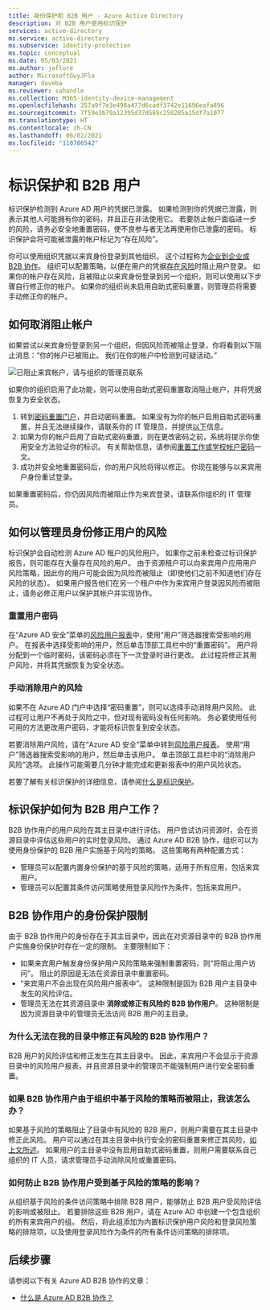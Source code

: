 ```yaml
---
title: 身份保护和 B2B 用户 - Azure Active Directory
description: 对 B2B 用户使用标识保护
services: active-directory
ms.service: active-directory
ms.subservice: identity-protection
ms.topic: conceptual
ms.date: 05/03/2021
ms.author: joflore
author: MicrosoftGuyJFlo
manager: daveba
ms.reviewer: sahandle
ms.collection: M365-identity-device-management
ms.openlocfilehash: 357a9f7e3e498a477d6cadf3742e11696eafa896
ms.sourcegitcommit: 7f59e3b79a12395d37d569c250285a15df7a1077
ms.translationtype: HT
ms.contentlocale: zh-CN
ms.lasthandoff: 06/02/2021
ms.locfileid: "110786542"
---
```

# <a name="identity-protection-and-b2b-users"></a>标识保护和 B2B 用户

标识保护检测到 Azure AD 用户的凭据已泄露。 如果检测到你的凭据已泄露，则表示其他人可能拥有你的密码，并且正在非法使用它。 若要防止帐户面临进一步的风险，请务必安全地重置密码，使不良参与者无法再使用你已泄露的密码。 标识保护会将可能被泄露的帐户标记为“存在风险”。

你可以使用组织凭据以来宾身份登录到其他组织。 这个过程称为[企业到企业或 B2B 协作](../external-identities/what-is-b2b.md)。 组织可以配置策略，以便在用户的凭据[存在风险](concept-identity-protection-risks.md)时阻止用户登录。 如果你的帐户存在风险，且被阻止以来宾身份登录到另一个组织，则可以使用以下步骤自行修正你的帐户。 如果你的组织尚未启用自助式密码重置，则管理员将需要手动修正你的帐户。

## <a name="how-to-unblock-your-account"></a>如何取消阻止帐户 

如果尝试以来宾身份登录到另一个组织，但因风险而被阻止登录，你将看到以下阻止消息：“你的帐户已被阻止。 我们在你的帐户中检测到可疑活动。” 

![已阻止来宾帐户，请与组织的管理员联系](./media/concept-identity-protection-b2b/risky-guest-user-blocked.png)

如果你的组织启用了此功能，则可以使用自助式密码重置取消阻止帐户，并将凭据恢复为安全状态。
1. 转到[密码重置门户](https://passwordreset.microsoftonline.com/)，并启动密码重置。 如果没有为你的帐户启用自助式密码重置，并且无法继续操作，请联系你的 IT 管理员，并提供[以下](#how-to-remediate-a-users-risk-as-an-administrator)信息。
2. 如果为你的帐户启用了自助式密码重置，则在更改密码之前，系统将提示你使用安全方法验证你的标识。 有关帮助信息，请参阅[重置工作或学校帐户密码](../user-help/active-directory-passwords-update-your-own-password.md)一文。
3. 成功并安全地重置密码后，你的用户风险将得以修正。 你现在能够与以来宾用户身份重试登录。

如果重置密码后，你仍因风险而被阻止作为来宾登录，请联系你组织的 IT 管理员。

## <a name="how-to-remediate-a-users-risk-as-an-administrator"></a>如何以管理员身份修正用户的风险

标识保护会自动检测 Azure AD 租户的风险用户。 如果你之前未检查过标识保护报告，则可能存在大量存在风险的用户。 由于资源租户可以向来宾用户应用用户风险策略，因此你的用户可能会因为风险而被阻止（即使他们之前不知道他们存在风险的状态）。 如果用户报告他们在另一个租户中作为来宾用户登录因风险而被阻止，请务必修正用户以保护其帐户并实现协作。 

### <a name="reset-the-users-password"></a>重置用户密码

在“Azure AD 安全”菜单的[风险用户报表](https://portal.azure.com/#blade/Microsoft_AAD_IAM/SecurityMenuBlade/RiskyUsers)中，使用“用户”筛选器搜索受影响的用户。 在报表中选择受影响的用户，然后单击顶部工具栏中的“重置密码”。 用户将分配到一个临时密码，该密码必须在下一次登录时进行更改。 此过程将修正其用户风险，并将其凭据恢复为安全状态。

### <a name="manually-dismiss-users-risk"></a>手动消除用户的风险

如果不在 Azure AD 门户中选择“密码重置”，则可以选择手动消除用户风险。 此过程可让用户不再处于风险之中，但对现有密码没有任何影响。 务必要使用任何可用的方法更改用户密码，才能将标识恢复到安全状态。 

若要消除用户风险，请在“Azure AD 安全”菜单中转到[风险用户报表](https://portal.azure.com/#blade/Microsoft_AAD_IAM/SecurityMenuBlade/RiskyUsers)。 使用“用户”筛选器搜索受影响的用户，然后单击该用户。 单击顶部工具栏中的“消除用户风险”选项。 此操作可能需要几分钟才能完成和更新报表中的用户风险状态。

若要了解有关标识保护的详细信息，请参阅[什么是标识保护](overview-identity-protection.md)。

## <a name="how-does-identity-protection-work-for-b2b-users"></a>标识保护如何为 B2B 用户工作？

B2B 协作用户的用户风险在其主目录中进行评估。 用户尝试访问资源时，会在资源目录中评估这些用户的实时登录风险。 通过 Azure AD B2B 协作，组织可以为使用身份保护的 B2B 用户实施基于风险的策略。 这些策略有两种配置方式：

- 管理员可以配置内置身份保护的基于风险的策略，适用于所有应用，包括来宾用户。
- 管理员可以配置其条件访问策略使用登录风险作为条件，包括来宾用户。

## <a name="limitations-of-identity-protection-for-b2b-collaboration-users"></a>B2B 协作用户的身份保护限制

由于 B2B 协作用户的身份存在于其主目录中，因此在对资源目录中的 B2B 协作用户实施身份保护时存在一定的限制。 主要限制如下：

- 如果来宾用户触发身份保护用户风险策略来强制重置密码，则“将阻止用户访问”。 阻止的原因是无法在资源目录中重置密码。
- “来宾用户不会出现在风险用户报表中”。 这种限制是因为 B2B 用户主目录中发生的风险评估。
- 管理员无法在其资源目录中 **消除或修正有风险的 B2B 协作用户**。 这种限制是因为资源目录中的管理员无法访问 B2B 用户的主目录。

### <a name="why-cant-i-remediate-risky-b2b-collaboration-users-in-my-directory"></a>为什么无法在我的目录中修正有风险的 B2B 协作用户？

B2B 用户的风险评估和修正发生在其主目录中。 因此，来宾用户不会显示于资源目录中的风险用户报表，并且资源目录中的管理员不能强制用户进行安全密码重置。

### <a name="what-do-i-do-if-a-b2b-collaboration-user-was-blocked-due-to-a-risk-based-policy-in-my-organization"></a>如果 B2B 协作用户由于组织中基于风险的策略而被阻止，我该怎么办？

如果基于风险的策略阻止了目录中有风险的 B2B 用户，则用户需要在其主目录中修正此风险。 用户可以通过在其主目录中执行安全的密码重置来修正其风险，[如上文所述](#how-to-unblock-your-account)。 如果用户的主目录中没有启用自助式密码重置，则用户需要联系自己组织的 IT 人员，请求管理员手动消除风险或重置密码。

### <a name="how-do-i-prevent-b2b-collaboration-users-from-being-impacted-by-risk-based-policies"></a>如何防止 B2B 协作用户受到基于风险的策略的影响？

从组织基于风险的条件访问策略中排除 B2B 用户，能够防止 B2B 用户受风险评估的影响或被阻止。 若要排除这些 B2B 用户，请在 Azure AD 中创建一个包含组织的所有来宾用户的组。 然后，将此组添加为内置标识保护用户风险和登录风险策略的排除项，以及使用登录风险作为条件的所有条件访问策略的排除项。

## <a name="next-steps"></a>后续步骤

请参阅以下有关 Azure AD B2B 协作的文章：

- [什么是 Azure AD B2B 协作？](../external-identities/what-is-b2b.md)
